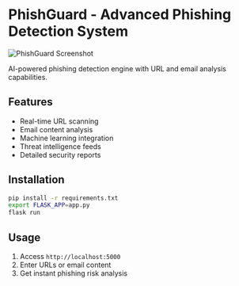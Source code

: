 # PhishGuard - Advanced Phishing Detection System

![PhishGuard Screenshot](screenshot.png)

AI-powered phishing detection engine with URL and email analysis capabilities.

## Features
- Real-time URL scanning
- Email content analysis
- Machine learning integration
- Threat intelligence feeds
- Detailed security reports

## Installation
```bash
pip install -r requirements.txt
export FLASK_APP=app.py
flask run
```

## Usage
1. Access `http://localhost:5000`
2. Enter URLs or email content
3. Get instant phishing risk analysis
